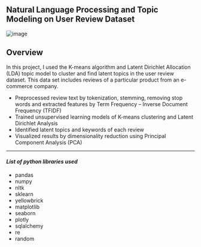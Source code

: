 ## Natural Language Processing and Topic Modeling on User Review Dataset

![image](https://user-images.githubusercontent.com/61073862/193455194-6c081da6-81fb-4a95-a2a5-ed1809103c9c.png)

## Overview
In this project, I used the K-means algorithm and Latent Dirichlet Allocation (LDA) topic model to cluster and find latent topics in the user review dataset. This data set includes reviews of a particular product from an e-commerce company. 

* Preprocessed review text by tokenization, stemming, removing stop words and extracted features by Term Frequency – Inverse Document Frequency (TFIDF)
* Trained unsupervised learning models of K-means clustering and Latent Dirichlet Analysis
* Identified latent topics and keywords of each review
* Visualized results by dimensionality reduction using Principal Component Analysis (PCA)


-------------------------------

####  ***List of python libraries used***
* pandas
* numpy
* nltk
* sklearn
* yellowbrick
* matplotlib
* seaborn
* plotly
* sqlalchemy
* re
* random
